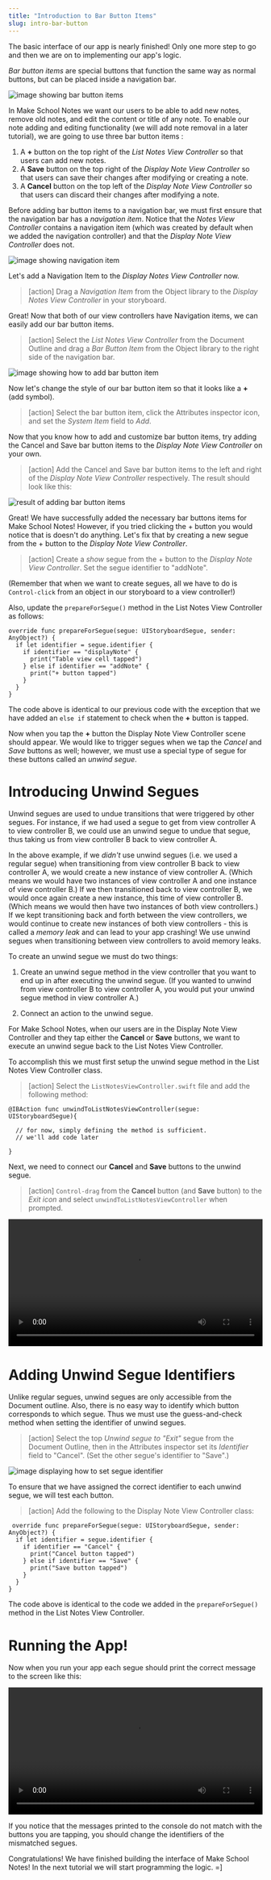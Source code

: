 ```yaml
---
title: "Introduction to Bar Button Items"
slug: intro-bar-button
---
```


The basic interface of our app is nearly finished! Only one more step to go and then we are on to implementing our app's logic.

*Bar button items* are special buttons that function the same way as normal buttons, but can be placed inside a navigation bar.

![image showing bar button items](./images/barButtonItem.png)

In Make School Notes we want our users to be able to add new notes, remove old notes, and edit the content or title of any note. To enable our note adding and editing functionality (we will add note removal in a later tutorial), we are going to use three bar button items :

  1. A **+** button on the top right of the *List Notes View Controller* so that users can add new notes.
  2. A **Save** button on the top right of the *Display Note View Controller* so that users can save their changes after modifying or creating a note.
  3. A **Cancel** button on the top left of the *Display Note View Controller* so that users can discard their changes after modifying a note.

Before adding bar button items to a navigation bar, we must first ensure that the navigation bar has a *navigation item*. Notice that the *Notes View Controller* contains a navigation item (which was created by default when we added the navigation controller) and that the *Display Note View Controller* does not.

![image showing navigation item](./images/navigationItem.png)

Let's add a Navigation Item to the *Display Notes View Controller* now.

> [action] Drag a *Navigation Item* from the Object library to the *Display Notes View Controller* in your storyboard.

Great! Now that both of our view controllers have Navigation items, we can easily add our bar button items.

> [action] Select the *List Notes View Controller* from the Document Outline and drag a *Bar Button Item* from the Object library to the right side of the navigation bar.
>
![image showing how to add bar button item](./images/add-barButtonItem.png)

Now let's change the style of our bar button item so that it looks like a **+** (add symbol).

> [action] Select the bar button item, click the Attributes inspector icon, and set the *System Item* field to *Add*.

Now that you know how to add and customize bar button items, try adding the Cancel and Save bar button items to the *Display Note View Controller* on your own.

>[action] Add the Cancel and Save bar button items to the left and right of the *Display Note View Controller* respectively. The result should look like this:
>
![result of adding bar button items](./images/barButtonItems-added.png)

Great! We have successfully added the necessary bar buttons items for Make School Notes! However, if you tried clicking the + button you would notice that is doesn't do anything. Let's fix that by creating a new segue from the + button to the *Display Note View Controller*.

>[action] Create a *show* segue from the + button to the *Display Note View Controller*. Set the segue identifier to "addNote".
>
(Remember that when we want to create segues, all we have to do is `Control-click` from an object in our storyboard to a view controller!)
>
Also, update the `prepareForSegue()` method in the List Notes View Controller as follows:
>
    override func prepareForSegue(segue: UIStoryboardSegue, sender: AnyObject?) {
      if let identifier = segue.identifier {
        if identifier == "displayNote" {
          print("Table view cell tapped")
        } else if identifier == "addNote" {
          print("+ button tapped")
        }
      }
    }

The code above is identical to our previous code with the exception that we have added an `else if` statement to check when the **+** button is tapped.

Now when you tap the **+** button the Display Note View Controller scene should appear. We would like to trigger segues when we tap the *Cancel* and *Save* buttons as well; however, we must use a special type of segue for these buttons called an *unwind segue*.

# Introducing Unwind Segues

Unwind segues are used to undue transitions that were triggered by other segues. For instance, if we had used a segue to get from view controller A to view controller B, we could use an unwind segue to undue that segue, thus taking us from view controller B back to view controller A.

In the above example, if we *didn't* use unwind segues (i.e. we used a regular segue) when transitioning from view controller B back to view controller A, we would create a new instance of view controller A. (Which means we would have two instances of view controller A and one instance of view controller B.) If we then transitioned back to view controller B, we would once again create a new instance, this time of view controller B. (Which means we would then have two instances of both view controllers.) If we kept transitioning back and forth between the view controllers, we would continue to create new instances of both view controllers - this is called a *memory leak* and can lead to your app crashing! We use unwind segues when transitioning between view controllers to avoid memory leaks.

To create an unwind segue we must do two things:

1. Create an unwind segue method in the view controller that you want to end up in after executing the unwind segue. (If you wanted to unwind from view controller B to view controller A, you would put your unwind segue method in view controller A.)

2. Connect an action to the unwind segue.

For Make School Notes, when our users are in the Display Note View Controller and they tap either the **Cancel** or **Save** buttons, we want to execute an unwind segue back to the List Notes View Controller.

To accomplish this we must first setup the unwind segue method in the List Notes View Controller class.

>[action] Select the `ListNotesViewController.swift` file and add the following method:
>
    @IBAction func unwindToListNotesViewController(segue: UIStoryboardSegue){
>
      // for now, simply defining the method is sufficient.
      // we'll add code later
>
    }

Next, we need to connect our **Cancel** and **Save** buttons to the unwind segue.

>[action] `Control-drag` from the **Cancel** button (and **Save** button) to the *Exit icon* and select `unwindToListNotesViewController` when prompted.
>
<video width="100%" controls>
    <source src="https://s3.amazonaws.com/mgwu-misc/Make+School+Notes/connectToExit.mov" type="video/mp4">
</video>


# Adding Unwind Segue Identifiers

Unlike regular segues, unwind segues are only accessible from the Document outline. Also, there is no easy way to identify which button corresponds to which segue. Thus we must use the guess-and-check method when setting the identifier of unwind segues.

> [action]
Select the top  *Unwind segue to "Exit"* segue from the Document Outline, then in the Attributes inspector set its *Identifier* field to "Cancel". (Set the other segue's identifier to "Save".)
>
 ![image displaying how to set segue identifier](./images/identifier.png)

 To ensure that we have assigned the correct identifier to each unwind segue, we will test each button.

 > [action]
 Add the following to the Display Note View Controller class:
 >
     override func prepareForSegue(segue: UIStoryboardSegue, sender: AnyObject?) {
      if let identifier = segue.identifier {
        if identifier == "Cancel" {
          print("Cancel button tapped")
        } else if identifier == "Save" {
          print("Save button tapped")
        }
      }
    }

The code above is identical to the code we added in the `prepareForSegue()` method in the List Notes View Controller.

# Running the App!

Now when you run your app each segue should print the correct message to the screen like this:

<video width="100%" controls>
    <source src="https://s3.amazonaws.com/mgwu-misc/Make+School+Notes/P06-complete.mov" type="video/mp4">
</video>

If you notice that the messages printed to the console do not match with the buttons you are tapping, you should change the identifiers of the mismatched segues.

Congratulations! We have finished building the interface of Make School Notes! In the next tutorial we will start programming the logic. =]
